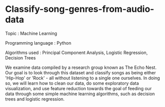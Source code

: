 # Classify-song-genres-from-audio-data

Topic : Machine Learning

Programming language : Python

Algorithms used : Principal Component Analysis, Logistic Regression, Decision Trees

We examine data compiled by a research group known as The Echo Nest. Our goal is to look through this dataset and classify songs as being either 'Hip-Hop' or 'Rock' - all without listening to a single one ourselves. In doing so, we will learn how to clean our data, do some exploratory data visualization, and use feature reduction towards the goal of feeding our data through some simple machine learning algorithms, such as decision trees and logistic regression.
